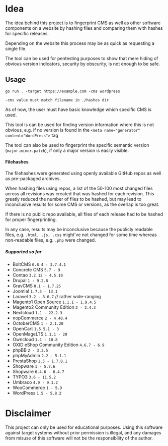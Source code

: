 # Idea

The idea behind this project is to fingerprint CMS as well as other software components on a website
by hashing files and comparing them with hashes for specific releases.

Depending on the website this process may be as quick as requesting a single file.

The tool can be used for pentesting purposes to show that mere hiding of obvious version indicators, security by obscurity, is not enough to be safe.

## Usage

```
go run . -target https://example.com -cms wordpress

-cms value must match filename in ./hashes dir
```

As of now, the user must have basic knowledge which specific CMS is used.

This tool is can be used for finding version information where this is not obvious,
e.g. if no version is found in the `<meta name="generator" content="WordPress">` tag

The tool can also be used to fingerprint the specific semantic version (`major.minor.patch`), if only a major version is easily visible.

#### Filehashes

The filehashes were generated using openly available GitHub repos as well as pre-packaged archives.

When hashing files using repos, a list of the 50-100 most changed files across all revisions was created that was hashed for each revision.
This greatly reduced the number of files to be hashed, but may lead to inconclusive results for some CMS or versions, as the overlap is too great.

If there is no public repo available, all files of each release had to be hashed for proper fingerprinting.

In any case, results may be inconclusive because the publicly readable files, e.g. `.html, .js, .css` might've not changed for some time
whereas non-readable files, e.g. `.php` were changed.

##### Supported so far
* BoltCMS `0.8.4 - 3.7.4.1`
* Concrete CMS `5.7 - 9`
* Contao `3.2.12 - 4.5.10`
* Drupal `1 - 9.2.8`
* GravCMS `0.1 - 1.7.25`
* Joomla! `1.7.3 - 13.1`
* Laravel `3.2 - 8.6.7` // rather wide-ranging
* Magento1 Open Source `1.1.1 - 1.9.4.5`
* Magento2 Community Edition `2 - 2.4.3`
* Nextcloud `1.1 - 22.2.3`
* nopCommerce `2 - 4.40.4`
* OctoberCMS `1 - 2.1.20`
* OpenCart `1.5.5.1 - 3`
* OpenMageLTS `1.1.1 - 20`
* Owncloud `1.1 - 10.8`
* OXID eShop Community Edition `4.6.7 - 6.9`
* phpBB `2 - 3.3.5`
* phpMyAdmin `2.2 - 5.1.1`
* PrestaShop `1.5 - 1.7.8.1`
* Shopware `1 - 5.7.6`
* Shopware `6.4.6 - 6.4.7`
* TYPO3 `3.6 - 11.5.2`
* Umbraco `4.9 - 9.1.2`
* WooCommerce `1 - 5.9`
* WordPress `1.5 - 5.8.2`

# Disclaimer
This project can only be used for educational purposes. Using this software against target systems without prior permission is illegal, and any damages from misuse of this software will not be the responsibility of the author.